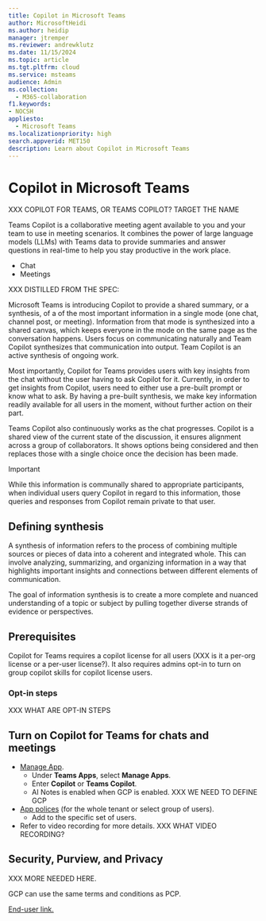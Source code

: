 ```yaml
---
title: Copilot in Microsoft Teams
author: MicrosoftHeidi
ms.author: heidip
manager: jtremper
ms.reviewer: andrewklutz
ms.date: 11/15/2024
ms.topic: article
ms.tgt.pltfrm: cloud
ms.service: msteams
audience: Admin
ms.collection: 
  - M365-collaboration
f1.keywords:
- NOCSH
appliesto: 
  - Microsoft Teams
ms.localizationpriority: high
search.appverid: MET150
description: Learn about Copilot in Microsoft Teams
---
```


# Copilot in Microsoft Teams

XXX COPILOT FOR TEAMS, OR TEAMS COPILOT? TARGET THE NAME

Teams Copilot is a collaborative meeting agent available to you and your team to use in meeting scenarios. It combines the power of large language models (LLMs) with Teams data to provide summaries and answer questions in real-time to help you stay productive in the work place.  

- Chat
- Meetings

XXX DISTILLED FROM THE SPEC:

Microsoft Teams is introducing Copilot to provide a shared summary, or a synthesis, of a of the most important information in a single mode (one chat, channel post, or meeting). Information from that mode is synthesized into a shared canvas, which keeps everyone in the mode on the same page as the conversation happens. Users focus on communicating naturally and Team Copilot synthesizes that communication into output. Team Copilot is an active synthesis of ongoing work.

Most importantly, Copilot for Teams provides users with key insights from the chat without the user having to ask Copilot for it. Currently, in order to get insights from Copilot, users need to either use a pre-built prompt or know what to ask. By having a pre-built synthesis, we make key information readily available for all users in the moment, without further action on their part.

Teams Copilot also continuously works as the chat progresses. Copilot is a shared view of the current state of the discussion, it ensures alignment across a group of collaborators. It shows options being considered and then replaces those with a single choice once the decision has been made.

> [!IMPORTANT]
> While this information is communally shared to appropriate participants, when individual users query Copilot in regard to this information, those queries and responses from Copilot remain private to that user.

## Defining synthesis

A synthesis of information refers to the process of combining multiple sources or pieces of data into a coherent and integrated whole. This can involve analyzing, summarizing, and organizing information in a way that highlights important insights and connections between different elements of communication.

The goal of information synthesis is to create a more complete and nuanced understanding of a topic or subject by pulling together diverse strands of evidence or perspectives.

## Prerequisites

Copilot for Teams requires a copilot license for all users (XXX is it a per-org license or a per-user license?). It also requires admins opt-in to turn on group copilot skills for copilot license users.

### Opt-in steps

XXX WHAT ARE OPT-IN STEPS

## Turn on Copilot for Teams for chats and meetings

- [Manage App](manage-apps.md).
  - Under **Teams Apps**, select **Manage Apps**.
  - Enter **Copilot** or **Teams Copilot**.
  - AI Notes is enabled when GCP is enabled. XXX WE NEED TO DEFINE GCP
- [App polices](teams-app-permission-policies.md) (for the whole tenant or select group of users).
  - Add to the specific set of users.
- Refer to video recording for more details. XXX WHAT VIDEO RECORDING?

## Security, Purview, and Privacy

XXX MORE NEEDED HERE.

GCP can use the same terms and conditions as PCP.

[End-user link.](https://support.microsoft.com/office/frequently-asked-questions-about-copilot-in-microsoft-teams-e8737767-4087-4ae6-b1d8-10264152b05a)
